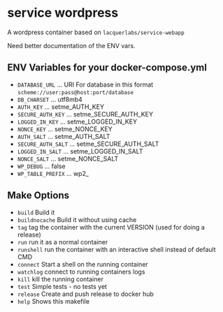 # service wordpress

A wordpress container based on `lacquerlabs/service-webapp`

Need better documentation of the ENV vars.

## ENV Variables for your docker-compose.yml
* `DATABASE_URL` ... URI For database in this format `scheme://user:pass@host:port/database`
* `DB_CHARSET` ... utf8mb4
* `AUTH_KEY` ... setme_AUTH_KEY
* `SECURE_AUTH_KEY` ... setme_SECURE_AUTH_KEY
* `LOGGED_IN_KEY` ... setme_LOGGED_IN_KEY
* `NONCE_KEY` ... setme_NONCE_KEY
* `AUTH_SALT` ... setme_AUTH_SALT
* `SECURE_AUTH_SALT` ... setme_SECURE_AUTH_SALT
* `LOGGED_IN_SALT` ... setme_LOGGED_IN_SALT
* `NONCE_SALT` ... setme_NONCE_SALT
* `WP_DEBUG` ... false
* `WP_TABLE_PREFIX` ... wp2_

## Make Options
* `build` Build it
* `buildnocache` Build it without using cache
* `tag` tag the container with the current VERSION (used for doing a release)
* `run` run it as a normal container
* `runshell` run the container with an interactive shell instead of default CMD
* `connect` Start a shell on the running container
* `watchlog` connect to running containers logs
* `kill` kill the running container
* `test` Simple tests - no tests yet
* `release` Create and push release to docker hub
* `help` Shows this makefile
